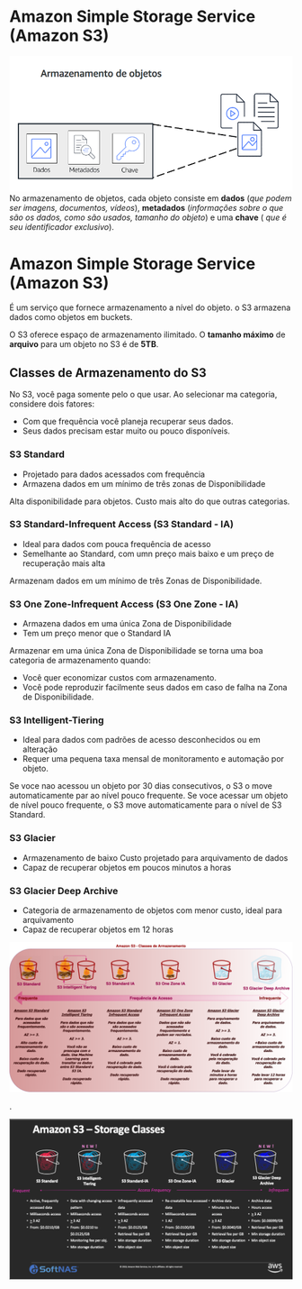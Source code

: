 # Amazon Simple Storage Service (Amazon S3)

![S3](../../images/s3.png)
No armazenamento de objetos, cada objeto consiste em **dados** (*que podem ser imagens, documentos, vídeos*), **metadados** (*informações sobre o que são os dados, como são usados, tamanho do objeto*) e uma **chave** ( *que é seu identificador exclusivo*).

# Amazon Simple Storage Service (Amazon S3)

É um serviço que fornece armazenamento a nível do objeto. 
o S3 armazena dados como objetos em buckets.

O S3 oferece espaço de armazenamento ilimitado. O **tamanho máximo** de **arquivo** para um objeto no S3 é de **5TB**.

## Classes de Armazenamento do S3

No S3, você paga somente pelo o que usar.
Ao selecionar ma categoria, considere dois fatores:

- Com que frequência você planeja recuperar seus dados.
- Seus dados precisam estar muito ou pouco disponíveis.


### S3 Standard

- Projetado para dados acessados com frequência
- Armazena dados em um mínimo de três zonas de Disponibilidade
  
Alta disponibilidade para objetos. Custo mais alto do que outras categorias.

### S3 Standard-Infrequent Access (S3 Standard - IA)

- Ideal para dados com pouca frequência de acesso
- Semelhante ao Standard, com umn preço mais baixo e um preço de recuperação mais alta

Armazenam dados em um mínimo de três Zonas de Disponibilidade.

### S3 One Zone-Infrequent Access (S3 One Zone - IA)

- Armazena dados em uma única Zona de Disponibilidade
- Tem um preço menor que o Standard IA

Armazenar em uma única Zona de Disponibilidade se torna uma boa categoria de armazenamento quando:

- Você quer economizar custos com armazenamento.
- Você pode reproduzir facilmente seus dados em caso de falha na Zona de Disponibilidade.

### S3 Intelligent-Tiering

- Ideal para dados com padrões de acesso desconhecidos ou em alteração
- Requer uma pequena taxa mensal de monitoramento e automação por objeto.

Se voce nao acessou un objeto por 30 dias consecutivos, o S3 o move automaticamente par ao nível pouco frequente. Se voce acessar um objeto de nível pouco frequente, o S3 move automaticamente para o nível de S3 Standard.

### S3 Glacier

- Armazenamento de baixo Custo projetado para arquivamento de dados
- Capaz de recuperar objetos em poucos minutos a horas

### S3 Glacier Deep Archive 

- Categoria de armazenamento de objetos com menor custo, ideal para arquivamento
- Capaz de recuperar objetos em 12 horas

![S3](../../images/s31.png)

.

![S3](../../images/s32.png)
